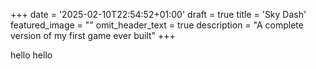 +++
date = '2025-02-10T22:54:52+01:00'
draft = true
title = 'Sky Dash'
featured_image = ""
omit_header_text = true
description = "A complete version of my first game ever built"
+++

hello hello
